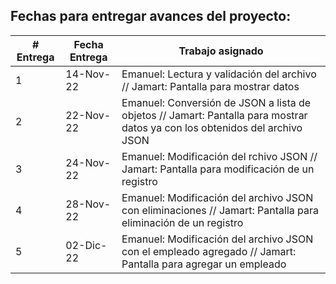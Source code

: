 ## Fechas para entregar avances del proyecto:

| # Entrega | Fecha Entrega | Trabajo asignado |
| ------------- | ------------- | ------------- |
| 1 | 14-Nov-22 | Emanuel:  Lectura y validación del archivo // Jamart: Pantalla para mostrar datos|
| 2 | 22-Nov-22 | Emanuel:  Conversión de JSON a lista de objetos // Jamart: Pantalla para mostrar datos ya con los obtenidos del archivo JSON |
| 3 | 24-Nov-22 | Emanuel:  Modificación del rchivo JSON // Jamart: Pantalla para modificación de un registro |
| 4 | 28-Nov-22 | Emanuel:  Modificación del archivo JSON con eliminaciones // Jamart: Pantalla para eliminación de un registro |
| 5 | 02-Dic-22 | Emanuel:  Modificación del archivo JSON con el empleado agregado // Jamart: Pantalla para agregar un empleado |
